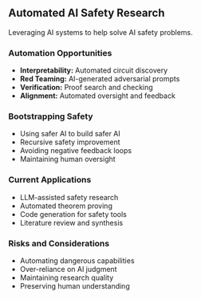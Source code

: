 ## Automated AI Safety Research

Leveraging AI systems to help solve AI safety problems.

### Automation Opportunities

-   **Interpretability:** Automated circuit discovery
-   **Red Teaming:** AI-generated adversarial prompts
-   **Verification:** Proof search and checking
-   **Alignment:** Automated oversight and feedback

### Bootstrapping Safety

-   Using safer AI to build safer AI
-   Recursive safety improvement
-   Avoiding negative feedback loops
-   Maintaining human oversight

### Current Applications

-   LLM-assisted safety research
-   Automated theorem proving
-   Code generation for safety tools
-   Literature review and synthesis

### Risks and Considerations

-   Automating dangerous capabilities
-   Over-reliance on AI judgment
-   Maintaining research quality
-   Preserving human understanding